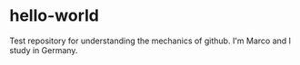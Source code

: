 # hello-world
Test repository for understanding the mechanics of github.
I'm Marco and I study in Germany.

